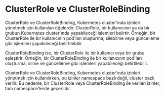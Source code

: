 # ClusterRole ve ClusterRoleBinding

ClusterRole ve ClusterRoleBinding, Kubernetes cluster'ında izinleri yönetmek için kullanılan öğelerdir. ClusterRole, bir kullanıcının ya da bir grubun Kubernetes cluster'ında yapabileceği işlemleri belirtir. Örneğin, bir ClusterRole ile bir kullanıcının pod'ları oluşturma, silebilme veya güncelleme gibi işlemleri yapabileceği belirtilebilir.

ClusterRoleBinding ise, bir ClusterRole ile bir kullanıcı veya bir grubu eşleştirir. Örneğin, bir ClusterRoleBinding ile bir kullanıcının pod'ları oluşturma, silme ve güncelleme gibi işlemleri yapabileceği belirtilebilir.

ClusterRole ve ClusterRoleBinding, Kubernetes cluster'ında izinleri yönetmek için kullanılırken, bu izinler namespace bazlı değil, cluster bazlı verilir. Bu nedenle, bir ClusterRole veya ClusterRoleBinding ile verilen izinler, tüm namespace'lerde geçerlidir.
